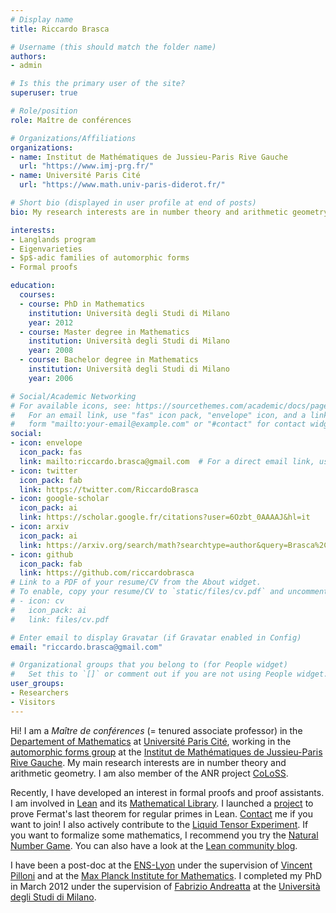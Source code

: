```yaml
---
# Display name
title: Riccardo Brasca

# Username (this should match the folder name)
authors:
- admin

# Is this the primary user of the site?
superuser: true

# Role/position
role: Maître de conférences

# Organizations/Affiliations
organizations:
- name: Institut de Mathématiques de Jussieu-Paris Rive Gauche
  url: "https://www.imj-prg.fr/"
- name: Université Paris Cité
  url: "https://www.math.univ-paris-diderot.fr/"

# Short bio (displayed in user profile at end of posts)
bio: My research interests are in number theory and arithmetic geometry. In particular I am interested in the $p$-adic aspects of the Langlands program and in the theory of $p$-adic variations of automorphic forms. I am also interested in formal proofs, especially Lean.

interests:
- Langlands program
- Eigenvarieties
- $p$-adic families of automorphic forms
- Formal proofs

education:
  courses:
  - course: PhD in Mathematics
    institution: Università degli Studi di Milano
    year: 2012
  - course: Master degree in Mathematics
    institution: Università degli Studi di Milano
    year: 2008
  - course: Bachelor degree in Mathematics
    institution: Università degli Studi di Milano
    year: 2006

# Social/Academic Networking
# For available icons, see: https://sourcethemes.com/academic/docs/page-builder/#icons
#   For an email link, use "fas" icon pack, "envelope" icon, and a link in the
#   form "mailto:your-email@example.com" or "#contact" for contact widget.
social:
- icon: envelope
  icon_pack: fas
  link: mailto:riccardo.brasca@gmail.com  # For a direct email link, use "mailto:test@example.org".
- icon: twitter
  icon_pack: fab
  link: https://twitter.com/RiccardoBrasca
- icon: google-scholar
  icon_pack: ai
  link: https://scholar.google.fr/citations?user=6Ozbt_0AAAAJ&hl=it
- icon: arxiv
  icon_pack: ai
  link: https://arxiv.org/search/math?searchtype=author&query=Brasca%2C+R
- icon: github
  icon_pack: fab
  link: https://github.com/riccardobrasca
# Link to a PDF of your resume/CV from the About widget.
# To enable, copy your resume/CV to `static/files/cv.pdf` and uncomment the lines below.
# - icon: cv
#   icon_pack: ai
#   link: files/cv.pdf

# Enter email to display Gravatar (if Gravatar enabled in Config)
email: "riccardo.brasca@gmail.com"

# Organizational groups that you belong to (for People widget)
#   Set this to `[]` or comment out if you are not using People widget.
user_groups:
- Researchers
- Visitors
---
```


Hi! I am a _Maître de conférences_ (= tenured associate professor) in the [Departement of Mathematics](https://www.math.univ-paris-diderot.fr/) at [Université Paris Cité](https://u-paris.fr/), working in the [automorphic forms group](http://www.imj-prg.fr/fa/) at the [Institut de Mathématiques de Jussieu-Paris Rive Gauche](http://www.imj-prg.fr/). My main research interests are in number theory and arithmetic geometry. I am also member of the ANR project [CoLoSS](https://anr.fr/Projet-ANR-19-CE40-0015).

Recently,  I have developed an interest in formal proofs and proof assistants. I am involved in [Lean](https://leanprover.github.io/) and its [Mathematical Library](https://leanprover-community.github.io/). I launched a [project](https://github.com/leanprover-community/flt-regular) to prove Fermat's last theorem for regular primes in Lean. [Contact](#contact) me if you want to join! I also actively contribute to the [Liquid Tensor Experiment](https://github.com/leanprover-community/lean-liquid/). If you want to formalize some mathematics, I recommend you try the [Natural Number Game](https://wwwf.imperial.ac.uk/~buzzard/xena/natural_number_game/). You can also have a look at the [Lean community blog](https://leanprover-community.github.io/blog/).

I have been a post-doc at the [ENS-Lyon](http://www.umpa.ens-lyon.fr/) under the supervision of [Vincent Pilloni](http://perso.ens-lyon.fr/vincent.pilloni/) and at the [Max Planck Institute for Mathematics](https://www.mpim-bonn.mpg.de/). I completed my PhD in March 2012 under the supervision of [Fabrizio Andreatta](http://users.mat.unimi.it/users/andreat/) at the [Università degli Studi di Milano](http://www.matematica.unimi.it/ecm/home).
